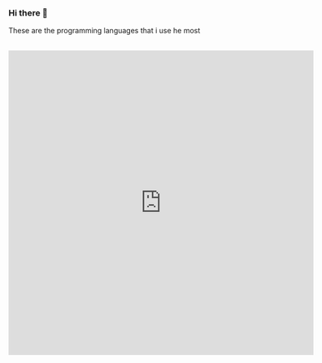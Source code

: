 ### Hi there 👋


<p>These are the programming languages that i use he most </p>
</br>
<iframe width="600" height="600" src="https://ionicabizau.github.io/github-profile-languages/api.html?@PGabriel20" frameborder="0"></iframe>
<!--
**PGabriel20/PGabriel20** is a ✨ _special_ ✨ repository because its `README.md` (this file) appears on your GitHub profile.

Here are some ideas to get you started:

- 🔭 I’m currently working on ...
- 🌱 I’m currently learning ...
- 👯 I’m looking to collaborate on ...
- 🤔 I’m looking for help with ...
- 💬 Ask me about ...
- 📫 How to reach me: ...
- 😄 Pronouns: ...
- ⚡ Fun fact: ...
-->
